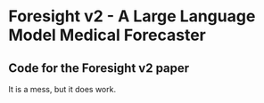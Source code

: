 # Foresight v2 - A Large Language Model Medical Forecaster

## Code for the Foresight v2 paper

It is a mess, but it does work.
